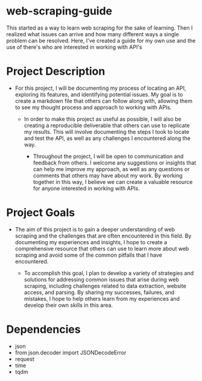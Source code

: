 # web-scraping-guide
This started as a way to learn web scraping for the sake of learning. Then I realized what issues can arrive and how many different ways a single problem can be resolved. Here, I've created a guide for my own use and the use of there's who are interested in working with API's

# Project Description

  * For this project, I will be documenting my process of locating an API, exploring its features, and identifying potential     issues. My goal is to create a markdown file that others can follow along with, allowing them to see my thought process        and    approach to working with APIs.

    * In order to make this project as useful as possible, I will also be creating a reproducible deliverable that others can       use to replicate my results. This will involve documenting the steps I took to locate and test the API, as well as any        challenges I encountered along the way.

      * Throughout the project, I will be open to communication and feedback from others. I welcome any suggestions or            insights       that can help me improve my approach, as well as any questions or comments that others may have about my       work. By             working together in this way, I believe we can create a valuable resource for anyone interested in       working with APIs.

# Project Goals
  * The aim of this project is to gain a deeper understanding of web scraping and the challenges that are often encountered       in this field. By documenting my experiences and insights, I hope to create a comprehensive resource that others can use      to learn more about web scraping and avoid some of the common pitfalls that I have encountered.

    *  To accomplish this goal, I plan to develop a variety of strategies and solutions for addressing common issues that             arise during web scraping, including challenges related to data extraction, website access, and parsing. By sharing           my successes, failures, and mistakes, I hope to help others learn from my experiences and develop their own skills in         this area.
    
    
# Dependencies
* json
* from json.decoder import JSONDecodeError
* request
* time
* tqdm
